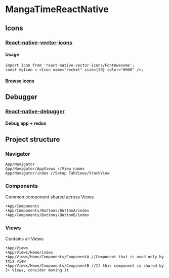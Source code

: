# MangaTimeReactNative

## Icons

### [React-native-vector-icons](https://github.com/oblador/react-native-vector-icons)

#### Usage

```
import Icon from 'react-native-vector-icons/FontAwesome';
const myIcon = <Icon name="rocket" size={30} color="#900" />;
```

#### [Browse icons](https://oblador.github.io/react-native-vector-icons/)

## Debugger

### [React-native-debugger](https://github.com/jhen0409/react-native-debugger)

#### Debug app + redux

## Project structure

### Navigator

```
App/Navigator
App/Navigator/AppViews //View names
App/Navigator/index //Setup TabViews/StackView
```

### Components

Common component shared across Views

```
•App/Components
•App/Components/Buttons/ButtonA/index
•App/Components/Buttons/ButtonB/index
```

### Views

Contains all Views

```
•App/Views
•App/Views/Home/index
•App/Views/Home/Components/ComponentA //Component that is used only by this view
•App/Views/Home/Components/ComponentB //If this component is shared by 2+ Views, consider moving it
```
